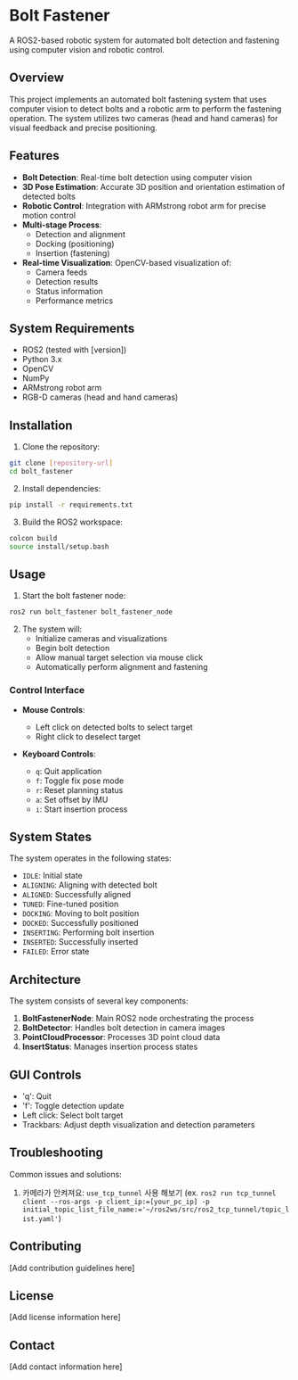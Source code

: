 # Bolt Fastener

A ROS2-based robotic system for automated bolt detection and fastening using computer vision and robotic control.

## Overview

This project implements an automated bolt fastening system that uses computer vision to detect bolts and a robotic arm to perform the fastening operation. The system utilizes two cameras (head and hand cameras) for visual feedback and precise positioning.

## Features

- **Bolt Detection**: Real-time bolt detection using computer vision
- **3D Pose Estimation**: Accurate 3D position and orientation estimation of detected bolts
- **Robotic Control**: Integration with ARMstrong robot arm for precise motion control
- **Multi-stage Process**:
  - Detection and alignment
  - Docking (positioning)
  - Insertion (fastening)
- **Real-time Visualization**: OpenCV-based visualization of:
  - Camera feeds
  - Detection results
  - Status information
  - Performance metrics

## System Requirements

- ROS2 (tested with [version])
- Python 3.x
- OpenCV
- NumPy
- ARMstrong robot arm
- RGB-D cameras (head and hand cameras)

## Installation

1. Clone the repository:
```bash
git clone [repository-url]
cd bolt_fastener
```

2. Install dependencies:
```bash
pip install -r requirements.txt
```

3. Build the ROS2 workspace:
```bash
colcon build
source install/setup.bash
```

## Usage

1. Start the bolt fastener node:
```bash
ros2 run bolt_fastener bolt_fastener_node
```

2. The system will:
   - Initialize cameras and visualizations
   - Begin bolt detection
   - Allow manual target selection via mouse click
   - Automatically perform alignment and fastening

### Control Interface

- **Mouse Controls**:
  - Left click on detected bolts to select target
  - Right click to deselect target

- **Keyboard Controls**:
  - `q`: Quit application
  - `f`: Toggle fix pose mode
  - `r`: Reset planning status
  - `a`: Set offset by IMU
  - `i`: Start insertion process

## System States

The system operates in the following states:
- `IDLE`: Initial state
- `ALIGNING`: Aligning with detected bolt
- `ALIGNED`: Successfully aligned
- `TUNED`: Fine-tuned position
- `DOCKING`: Moving to bolt position
- `DOCKED`: Successfully positioned
- `INSERTING`: Performing bolt insertion
- `INSERTED`: Successfully inserted
- `FAILED`: Error state

## Architecture

The system consists of several key components:

1. **BoltFastenerNode**: Main ROS2 node orchestrating the process
2. **BoltDetector**: Handles bolt detection in camera images
3. **PointCloudProcessor**: Processes 3D point cloud data
4. **InsertStatus**: Manages insertion process states

## GUI Controls
- 'q': Quit
- 'f': Toggle detection update
- Left click: Select bolt target
- Trackbars: Adjust depth visualization and detection parameters

## Troubleshooting
Common issues and solutions:
1. 카메라가 안켜져요: `use_tcp_tunnel` 사용 해보기 (ex. `ros2 run tcp_tunnel client --ros-args -p client_ip:=[your_pc_ip] -p initial_topic_list_file_name:='~/ros2ws/src/ros2_tcp_tunnel/topic_list.yaml'`)
 
## Contributing

[Add contribution guidelines here]

## License

[Add license information here]

## Contact

[Add contact information here] 